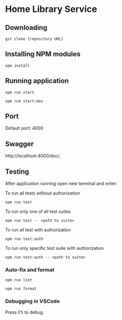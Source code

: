 # Home Library Service

## Downloading

```
git clone {repository URL}
```

## Installing NPM modules

```
npm install
```

## Running application

```
npm run start
```

```
npm run start:dev
```

## Port

Default port: 4000

## Swagger

http://localhost:4000/doc/.

## Testing

After application running open new terminal and enter:

To run all tests without authorization

```
npm run test
```

To run only one of all test suites

```
npm run test -- <path to suite>
```

To run all test with authorization

```
npm run test:auth
```

To run only specific test suite with authorization

```
npm run test:auth -- <path to suite>
```

### Auto-fix and format

```
npm run lint
```

```
npm run format
```

### Debugging in VSCode

Press <kbd>F5</kbd> to debug.
